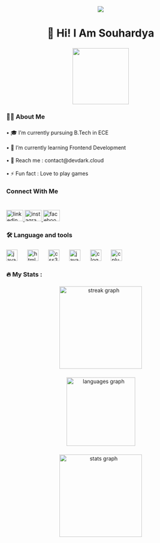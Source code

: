 <div align="center">
  <img src="https://visitor-badge.laobi.icu/badge?page_id=DarkWarrior2003.DarkWarrior2003&"  />
</div>

###

<h1 align="center">💫 Hi! I Am Souhardya</h1>

###

<div align="center">
  <img height="150" src="https://camo.githubusercontent.com/62da68eb62b1e5f175f7d1f0191dd89a653d7908feb22d37d4a0ab07365d6791/68747470733a2f2f6d656469612e67697068792e636f6d2f6d656469612f4d3967624264396e6244724f5475314d71782f67697068792e676966"  />
</div>

###

<h3 align="left">👩‍💻  About Me</h3>

###

<p align="left">• 🎓 I’m currently pursuing B.Tech in ECE<br><br>• 🌱 I’m currently learning Frontend Development<br><br>• 💬 Reach me : contact@devdark.cloud<br><br>• ⚡ Fun fact : Love to play games</p>

###

<h3 align="left">Connect With Me</h3>

###

<br clear="both">

<div align="left">
  <a href="https://linkedin.com/in/souhardya-deb-921578254" target="_blank">
    <img src="https://raw.githubusercontent.com/maurodesouza/profile-readme-generator/master/src/assets/icons/social/linkedin/default.svg" width="45" height="30" alt="linkedin logo"  />
  </a>
  <a href="https://instagram.com/dark_warrior20222" target="_blank">
    <img src="https://raw.githubusercontent.com/maurodesouza/profile-readme-generator/master/src/assets/icons/social/instagram/default.svg" width="45" height="30" alt="instagram logo"  />
  </a>
  <a href="https://www.facebook.com/profile.php?id=100088267092982" target="_blank">
    <img src="https://raw.githubusercontent.com/maurodesouza/profile-readme-generator/master/src/assets/icons/social/facebook/default.svg" width="45" height="30" alt="facebook logo"  />
  </a>
</div>

###

<h3 align="left">🛠 Language and tools</h3>

###

<div align="left">
  <img src="https://skillicons.dev/icons?i=js" height="30" alt="javascript logo"  />
  <img width="18" />
  <img src="https://skillicons.dev/icons?i=html" height="30" alt="html5 logo"  />
  <img width="18" />
  <img src="https://skillicons.dev/icons?i=css" height="30" alt="css3 logo"  />
  <img width="18" />
  <img src="https://skillicons.dev/icons?i=java" height="30" alt="java logo"  />
  <img width="18" />
  <img src="https://skillicons.dev/icons?i=c" height="30" alt="c logo"  />
  <img width="18" />
  <img src="https://skillicons.dev/icons?i=cpp" height="30" alt="cplusplus logo"  />
</div>

###

<h3 align="left">🔥   My Stats :</h3>

###

<div align="center">
  <img src="https://github-readme-streak-stats.herokuapp.com?user=DarkWarrior2003&theme=vision-friendly-dark" height="220" alt="streak graph"  />
</div>

###

<div align="center">
  <img src="https://github-readme-stats.vercel.app/api/top-langs?username=DarkWarrior2003&locale=en&hide_title=false&layout=compact&card_width=320&langs_count=5&theme=dracula&hide_border=false&order=2" height="183" alt="languages graph"  />
</div>

###

<div align="center">
  <img src="https://github-readme-stats.vercel.app/api?username=DarkWarrior2003&count_private=true&show_icons=true&theme=tokyonight" height="220" alt="stats graph"  />
</div>

###
